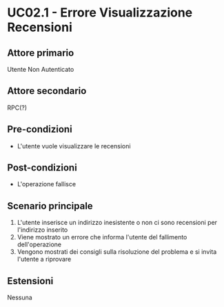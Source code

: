 # UC02.1 - Errore Visualizzazione Recensioni

## Attore primario
Utente Non Autenticato

## Attore secondario
RPC(?)

## Pre-condizioni
- L'utente vuole visualizzare le recensioni

## Post-condizioni
- L'operazione fallisce

## Scenario principale
1. L'utente inserisce un indirizzo inesistente o non ci sono recensioni per l'indirizzo inserito
2. Viene mostrato un errore che informa l'utente del fallimento dell'operazione
3. Vengono mostrati dei consigli sulla risoluzione del problema e si invita l'utente a riprovare

## Estensioni
Nessuna